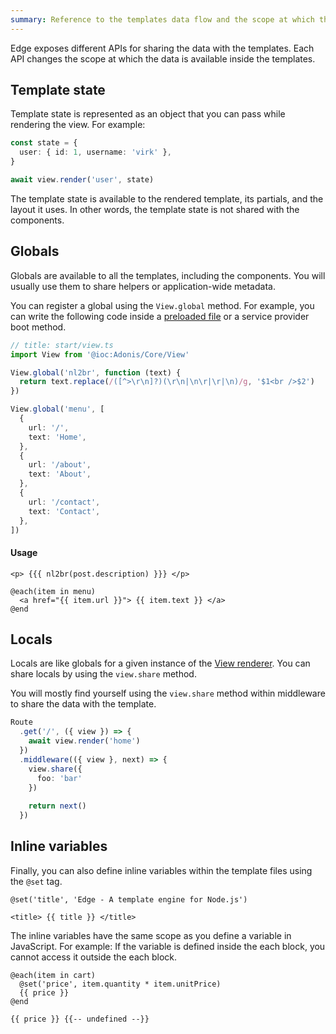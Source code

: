 ```yaml
---
summary: Reference to the templates data flow and the scope at which they are available
---
```


Edge exposes different APIs for sharing the data with the templates. Each API changes the scope at which the data is available inside the templates.

## Template state

Template state is represented as an object that you can pass while rendering the view. For example:

```ts
const state = {
  user: { id: 1, username: 'virk' },
}

await view.render('user', state)
```

The template state is available to the rendered template, its partials, and the layout it uses. In other words, the template state is not shared with the components.

## Globals

Globals are available to all the templates, including the components. You will usually use them to share helpers or application-wide metadata.

You can register a global using the `View.global` method. For example, you can write the following code inside a [preloaded file](../fundamentals/adonisrc-file.md#preloads) or a service provider boot method.

```ts
// title: start/view.ts
import View from '@ioc:Adonis/Core/View'

View.global('nl2br', function (text) {
  return text.replace(/([^>\r\n]?)(\r\n|\n\r|\r|\n)/g, '$1<br />$2')
})

View.global('menu', [
  {
    url: '/',
    text: 'Home',
  },
  {
    url: '/about',
    text: 'About',
  },
  {
    url: '/contact',
    text: 'Contact',
  },
])
```

#### Usage

```edge
<p> {{{ nl2br(post.description) }}} </p>

@each(item in menu)
  <a href="{{ item.url }}"> {{ item.text }} </a>
@end
```

## Locals

Locals are like globals for a given instance of the [View renderer](./rendering.md#view-renderer). You can share locals by using the `view.share` method.

You will mostly find yourself using the `view.share` method within middleware to share the data with the template.

```ts
Route
  .get('/', ({ view }) => {
    await view.render('home')
  })
  .middleware(({ view }, next) => {
    view.share({
      foo: 'bar'
    })
    
    return next()
  })
```

## Inline variables

Finally, you can also define inline variables within the template files using the `@set` tag.

```edge
@set('title', 'Edge - A template engine for Node.js')

<title> {{ title }} </title>
```

The inline variables have the same scope as you define a variable in JavaScript. For example: If the variable is defined inside the each block, you cannot access it outside the each block.

```edge
@each(item in cart)
  @set('price', item.quantity * item.unitPrice)
  {{ price }}
@end

{{ price }} {{-- undefined --}}
```
